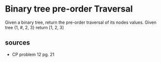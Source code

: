 # Binary tree pre-order Traversal
Given a binary tree, return the pre-order traversal of its nodes values.
Given tree {1, #, 2, 3} return [1, 2, 3]

## sources
  - CP problem 12 pg. 21
